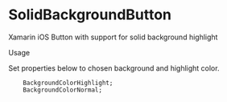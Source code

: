 # SolidBackgroundButton
Xamarin iOS Button with support for solid background highlight

Usage

Set properties below to chosen background and highlight color.

        BackgroundColorHighlight;
        BackgroundColorNormal;
